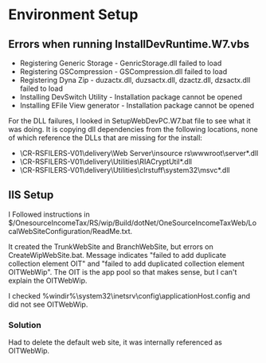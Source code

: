 # Environment Setup

## Errors when running InstallDevRuntime.W7.vbs

* Registering Generic Storage - GenricStorage.dll failed to load
* Registering GSCompression - GSCompression.dll failed to load
* Registering Dyna Zip - duzactx.dll, duzsactx.dll, dzactz.dll, dzsactx.dll failed to load
* Installing DevSwitch Utility - Installation package cannot be opened
* Installing EFile View generator - Installation package cannot be opened

For the DLL failures, I looked in SetupWebDevPC.W7.bat file to see what it was doing. It is copying dll dependencies from the following locations, none of which reference the DLLs that are missing for the install:

* \\CR-RSFILERS-V01\delivery\Web Server\insource rs\wwwroot\server\*.dll
* \\CR-RSFILERS-V01\delivery\Utilities\RIACryptUtil\*.dll
* \\CR-RSFILERS-V01\delivery\Utilities\clrstuff\system32\msvc*.dll

## IIS Setup

I Followed instructions in $/OnesourceIncomeTax/RS/wip/Build/dotNet/OneSourceIncomeTaxWeb/LocalWebSiteConfiguration/ReadMe.txt. 

It created the TrunkWebSite and BranchWebSite, but errors on CreateWipWebSite.bat. Message indicates "failed to add duplicate collection element OIT" and "failed to add duplicated collection element OITWebWip". The OIT is the app pool so that makes sense, but I can't explain the OITWebWip.

I checked %windir%\system32\inetsrv\config\applicationHost.config and did not see OITWebWip. 

### Solution

Had to delete the default web site, it was internally referenced as OITWebWip.

